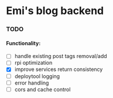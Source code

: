 # Emi's blog backend
### TODO
#### Functionality:
 - [ ] handle existing post tags removal/add
 - [ ] rpi optimization
 - [x] improve services return consistency
 - [ ] deploytool logging
 - [ ] error handling
 - [ ] cors and cache control